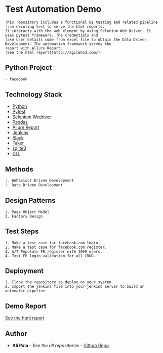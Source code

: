 # Test Automation Demo
``` Details
This repository includes a functional UI testing and related pipeline from excuting test to serve the html reports. 
It interacts with the web element by using Selenium Web Driver. It uses pytest framework. The credentials and 
fake user details come from excel file to obtain the Data Driven Development. The automation framework serves the 
report with Allure Report. 
[See the html report](http://agilehod.com/)
``` 

## Python Project
``` Python projects 
- facebook
``` 

## Technology Stack

- [Python](https://www.python.org/)
- [Pytest](https://docs.pytest.org/en/latest/)
- [Selenium Wedriver](https://docs.pytest.org/en/latest/)
- [Pandas](https://pandas.pydata.org/)
- [Allure Report](http://allure.qatools.ru/)
- [Jenkins](https://updates.jenkins-ci.org/download/war/)
- [Slack](https://slack.com/intl/en-tr/)
- [Faker](https://github.com/joke2k/faker)
- [sqlite3](https://www.sqlite.org/download.html)
- [GIT](https://git-scm.com/downloads)

## Methods
``` Python projects
1. Behaviour Driven Development
2. Data Driven Development
``` 

## Design Patterns
``` Design Patterns
1. Page Object Model
2. Factory Design
``` 

## Test Steps
``` Test Steps 
1. Make a test case for facebook.com login,
2. Make a test case for facebook.com register,
3. A/T Populate FB register with 1000 users,
4. Test FB login validation for all CRUD.
``` 


## Deployment
``` Deployment 
1. Clone the repository to deploy on your system. 
2. Import the jenkins file into your jenkins server to build an automatic pipeline
``` 

## Demo Report
[See the html report](http://agilehod.com/)

## Author

* **Ali Pala** - *See the all repositories* - [Github Repo](https://github.com/alipala)

